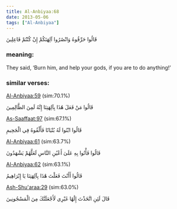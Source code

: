 ```yaml
---
title: Al-Anbiyaa:68
date: 2013-05-06
tags: ["Al-Anbiyaa"]
---
```

قَالُوا حَرِّقُوهُ وَانْصُرُوا آلِهَتَكُمْ إِنْ كُنْتُمْ فَاعِلِينَ
### meaning: 
They said, ‘Burn him, and help your gods, if you are to do anything!’
### similar verses: 

[Al-Anbiyaa:59](/21/59) (sim:70.1%)

قَالُوا مَنْ فَعَلَ هَٰذَا بِآلِهَتِنَا إِنَّهُ لَمِنَ الظَّالِمِينَ

[As-Saaffaat:97](/37/97) (sim:67.1%)

قَالُوا ابْنُوا لَهُ بُنْيَانًا فَأَلْقُوهُ فِي الْجَحِيمِ

[Al-Anbiyaa:61](/21/61) (sim:63.7%)

قَالُوا فَأْتُوا بِهِ عَلَىٰ أَعْيُنِ النَّاسِ لَعَلَّهُمْ يَشْهَدُونَ

[Al-Anbiyaa:62](/21/62) (sim:63.1%)

قَالُوا أَأَنْتَ فَعَلْتَ هَٰذَا بِآلِهَتِنَا يَا إِبْرَاهِيمُ

[Ash-Shu'araa:29](/26/29) (sim:63.0%)

قَالَ لَئِنِ اتَّخَذْتَ إِلَٰهًا غَيْرِي لَأَجْعَلَنَّكَ مِنَ الْمَسْجُونِينَ
